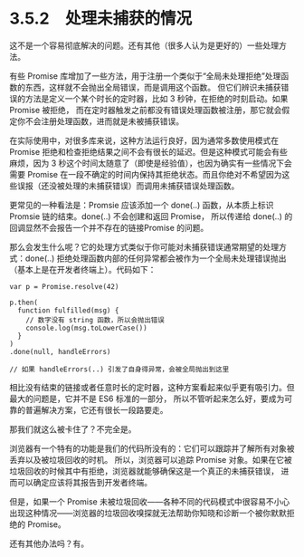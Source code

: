 # 3.5.2　处理未捕获的情况

这不是一个容易彻底解决的问题。还有其他（很多人认为是更好的）一些处理方法。

有些 Promise 库增加了一些方法，用于注册一个类似于“全局未处理拒绝”处理函数的东西，这样就不会抛出全局错误，而是调用这个函数。
但它们辨识未捕获错误的方法是定义一个某个时长的定时器，比如 3 秒钟，在拒绝的时刻启动。如果 Promise 被拒绝，
而在定时器触发之前都没有错误处理函数被注册，那它就会假定你不会注册处理函数，进而就是未被捕获错误。

在实际使用中，对很多库来说，这种方法运行良好，因为通常多数使用模式在 Promise 拒绝和检查拒绝结果之间不会有很长的延迟。但是这种模式可能会有些麻烦，因为 3 秒这个时间太随意了（即使是经验值），也因为确实有一些情况下会需要 Promise 在一段不确定的时间内保持其拒绝状态。而且你绝对不希望因为这些误报（还没被处理的未捕获错误）而调用未捕获错误处理函数。

更常见的一种看法是：Promsie 应该添加一个 done(..) 函数，从本质上标识 Promsie 链的结束。done(..) 不会创建和返回 Promise，
所以传递给 done(..) 的回调显然不会报告一个并不存在的链接Promise 的问题。

那么会发生什么呢？它的处理方式类似于你可能对未捕获错误通常期望的处理方式：done(..) 拒绝处理函数内部的任何异常都会被作为一个全局未处理错误抛出（基本上是在开发者终端上）。代码如下：
```
var p = Promise.resolve(42)

p.then(
  function fulfilled(msg) {
    // 数字没有 string 函数，所以会抛出错误
    console.log(msg.toLowerCase())
  }
)
.done(null, handleErrors)

// 如果 handleErrors(..) 引发了自身得异常，会被全局抛出到这里
```
相比没有结束的链接或者任意时长的定时器，这种方案看起来似乎更有吸引力。但最大的问题是，它并不是 ES6 标准的一部分，
所以不管听起来怎么好，要成为可靠的普遍解决方案，它还有很长一段路要走。

那我们就这么被卡住了？不完全是。

浏览器有一个特有的功能是我们的代码所没有的：它们可以跟踪并了解所有对象被丢弃以及被垃圾回收的时机。
所以，浏览器可以追踪 Promise 对象。如果在它被垃圾回收的时候其中有拒绝，浏览器就能够确保这是一个真正的未捕获错误，
进而可以确定应该将其报告到开发者终端。

但是，如果一个 Promise 未被垃圾回收——各种不同的代码模式中很容易不小心出现这种情况——浏览器的垃圾回收嗅探就无法帮助你知晓和诊断一个被你默默拒绝的 Promise。

还有其他办法吗？有。